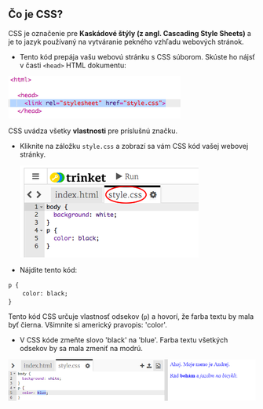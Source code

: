 ## Čo je CSS?

CSS je označenie pre **Kaskádové štýly (z angl. Cascading Style Sheets)** a je to jazyk používaný na vytváranie pekného vzhľadu webových stránok.

+ Tento kód prepája vašu webovú stránku s CSS súborom. Skúste ho nájsť v časti `<head>` HTML dokumentu:

![snímka obrazovky](images/birthday-css-link.png)

CSS uvádza všetky **vlastnosti** pre príslušnú značku.

+ Kliknite na záložku `style.css` a zobrazí sa vám CSS kód vašej webovej stránky.
    
    ![snímka obrazovky](images/birthday-css-tab.png)

+ Nájdite tento kód:

```html
p {
    color: black;
}
```

Tento kód CSS určuje vlastnosť odsekov (`p`) a hovorí, že farba textu by mala byť čierna. Všimnite si americký pravopis: 'color'.

+ V CSS kóde zmeňte slovo 'black' na 'blue'. Farba textu všetkých odsekov by sa mala zmeniť na modrú.

![snímka obrazovky](images/birthday-edit-css.png)